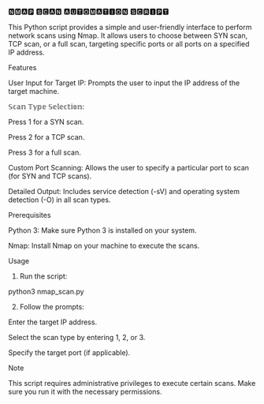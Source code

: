 🅽🅼🅰🅿 🆂🅲🅰🅽 🅰🆄🆃🅾🅼🅰🆃🅸🅾🅽 🆂🅲🆁🅸🅿🆃

This Python script provides a simple and user-friendly interface to perform network scans using Nmap. It allows users to choose between SYN scan, TCP scan, or a full scan, targeting specific ports or all ports on a specified IP address.

Features

User Input for Target IP: Prompts the user to input the IP address of the target machine.

𝕊𝕔𝕒𝕟 𝕋𝕪𝕡𝕖 𝕊𝕖𝕝𝕖𝕔𝕥𝕚𝕠𝕟:

Press 1 for a SYN scan.

Press 2 for a TCP scan.

Press 3 for a full scan.


Custom Port Scanning: Allows the user to specify a particular port to scan (for SYN and TCP scans).

Detailed Output: Includes service detection (-sV) and operating system detection (-O) in all scan types.


Prerequisites

Python 3: Make sure Python 3 is installed on your system.

Nmap: Install Nmap on your machine to execute the scans.


Usage

1. Run the script:

python3 nmap_scan.py


2. Follow the prompts:

Enter the target IP address.

Select the scan type by entering 1, 2, or 3.

Specify the target port (if applicable).

Note

This script requires administrative privileges to execute certain scans. Make sure you run it with the necessary permissions.
